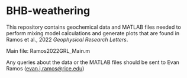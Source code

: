 # BHB-weathering

This repository contains geochemical data and MATLAB files needed to perform mixing model calculations and generate plots that are found in Ramos et al., 2022 _Geophysical Research Letters_.

Main file: Ramos2022GRL_Main.m

Any queries about the data or the MATLAB files should be sent to Evan Ramos (evan.j.ramos@rice.edu)
